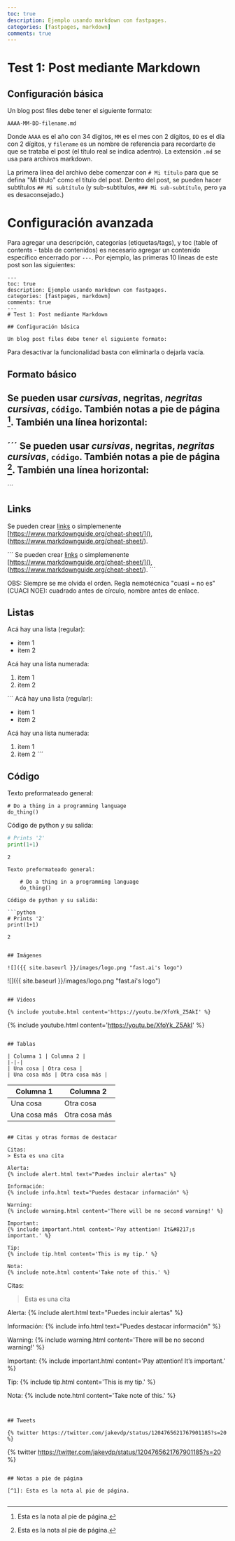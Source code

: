 ```yaml
---
toc: true
description: Ejemplo usando markdown con fastpages.
categories: [fastpages, markdown]
comments: true
---
```

# Test 1: Post mediante Markdown

## Configuración básica

Un blog post files debe tener el siguiente formato:

`AAAA-MM-DD-filename.md`

Donde `AAAA` es el año con 34 dígitos, `MM` es el mes con 2 dígitos, `DD` es el día con 2 dígitos, y `filename` es un nombre de referencia para recordarte de que se trataba el post (el título real se indica adentro). La extensión `.md` se usa para archivos markdown.

La primera línea del archivo debe comenzar con `# Mi título` para que se defina "Mi título" como el título del post. Dentro del post, se pueden hacer subtítulos `## Mi subtítulo` (y sub-subtítulos, `### Mi sub-subtítulo`, pero ya es desaconsejado.)

# Configuración avanzada

Para agregar una descripción, categorías (etiquetas/tags), y toc (table of contents - tabla de contenidos) es necesario agregar un contenido específico encerrado por `---`. Por ejemplo, las primeras 10 líneas de este post son las siguientes:

```
---
toc: true
description: Ejemplo usando markdown con fastpages.
categories: [fastpages, markdown]
comments: true
---
# Test 1: Post mediante Markdown

## Configuración básica

Un blog post files debe tener el siguiente formato:

```

Para desactivar la funcionalidad basta con eliminarla o dejarla vacía.

## Formato básico

Se pueden usar *cursivas*, **negritas**, ***negritas cursivas***, `código`. También notas a pie de página [^1]. También una línea horizontal:
---

´´´
Se pueden usar *cursivas*, **negritas**, ***negritas cursivas***, `código`. También notas a pie de página [^1]. También una línea horizontal:
---
´´´

## Links

Se pueden crear [links](https://www.markdownguide.org/cheat-sheet/) o simplemenente [https://www.markdownguide.org/cheat-sheet/](), (https://www.markdownguide.org/cheat-sheet/).

´´´
Se pueden crear [links](https://www.markdownguide.org/cheat-sheet/) o simplemenente [https://www.markdownguide.org/cheat-sheet/](), (https://www.markdownguide.org/cheat-sheet/).
´´´

OBS: Siempre se me olvida el orden. Regla nemotécnica "cuasi = no es" (CUACI NOE): cuadrado antes de círculo, nombre antes de enlace.

## Listas

Acá hay una lista (regular):

* item 1
* item 2

Acá hay una lista numerada:

1. item 1
1. item 2

´´´
Acá hay una lista (regular):

* item 1
* item 2

Acá hay una lista numerada:

1. item 1
1. item 2
´´´

## Código

Texto preformateado general:

    # Do a thing in a programming language
    do_thing()

Código de python y su salida:

```python
# Prints '2'
print(1+1)
```

    2

```
Texto preformateado general:

    # Do a thing in a programming language
    do_thing()

Código de python y su salida:

```python
# Prints '2'
print(1+1)
```

    2
```

## Imágenes

![]({{ site.baseurl }}/images/logo.png "fast.ai's logo")

```
![]({{ site.baseurl }}/images/logo.png "fast.ai's logo")
```

## Videos

{% include youtube.html content='https://youtu.be/XfoYk_Z5AkI' %}

```
{% include youtube.html content='https://youtu.be/XfoYk_Z5AkI' %}
```

## Tablas

| Columna 1 | Columna 2 |
|-|-|
| Una cosa | Otra cosa |
| Una cosa más | Otra cosa más |

```
| Columna 1 | Columna 2 |
|-|-|
| Una cosa | Otra cosa |
| Una cosa más | Otra cosa más |
```

## Citas y otras formas de destacar

Citas:
> Esta es una cita

Alerta:
{% include alert.html text="Puedes incluir alertas" %}

Información:
{% include info.html text="Puedes destacar información" %}

Warning:
{% include warning.html content='There will be no second warning!' %}

Important:
{% include important.html content='Pay attention! It&#8217;s important.' %}

Tip:
{% include tip.html content='This is my tip.' %}

Nota:
{% include note.html content='Take note of this.' %}

```
Citas:
> Esta es una cita

Alerta:
{% include alert.html text="Puedes incluir alertas" %}

Información:
{% include info.html text="Puedes destacar información" %}

Warning:
{% include warning.html content='There will be no second warning!' %}

Important:
{% include important.html content='Pay attention! It&#8217;s important.' %}

Tip:
{% include tip.html content='This is my tip.' %}

Nota:
{% include note.html content='Take note of this.' %}
```


## Tweets

{% twitter https://twitter.com/jakevdp/status/1204765621767901185?s=20 %}

```
{% twitter https://twitter.com/jakevdp/status/1204765621767901185?s=20 %}
```

## Notas a pie de página

[^1]: Esta es la nota al pie de página.

```
[^1]: Esta es la nota al pie de página.
```
